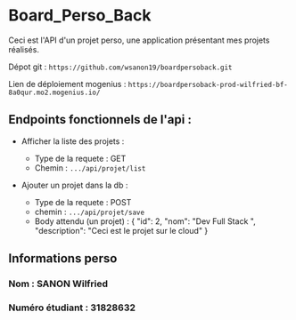 # Board_Perso_Back

Ceci est l'API d'un projet perso, une application présentant mes projets réalisés. 

Dépot git : `https://github.com/wsanon19/boardpersoback.git`

Lien de déploiement mogenius : `https://boardpersoback-prod-wilfried-bf-8a0qur.mo2.mogenius.io/`

## Endpoints fonctionnels de l'api  : 

- Afficher la liste des projets : 
    - Type de la requete : GET 
    - Chemin : `.../api/projet/list`

- Ajouter un projet dans la db :
    - Type de la requete : POST
    - chemin : `.../api/projet/save`
    - Body attendu (un projet) : 
        {
            "id": 2,
            "nom": "Dev Full Stack ",
            "description": "Ceci est le projet sur le cloud"
        }

## Informations perso 
### Nom : SANON Wilfried
### Numéro étudiant : 31828632

